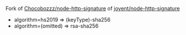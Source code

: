 Fork of [Chocobozzz/node-http-signature](https://github.com/Chocobozzz/node-http-signature) of [joyent/node-http-signature](https://github.com/joyent/node-http-signature) 

- algorithm=hs2019 => (keyType)-sha256
- algorithm=(omitted) => rsa-sha256
